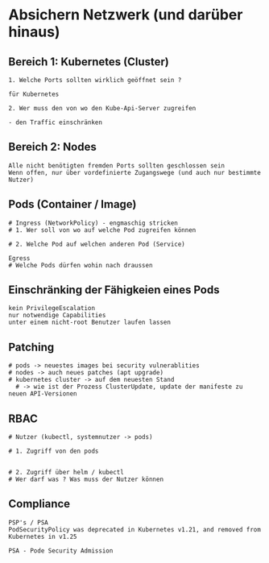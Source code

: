 # Absichern Netzwerk (und darüber hinaus) 

## Bereich 1: Kubernetes (Cluster) 


```
1. Welche Ports sollten wirklich geöffnet sein ?

für Kubernetes 

2. Wer muss den von wo den Kube-Api-Server zugreifen

- den Traffic einschränken 

```

## Bereich 2: Nodes 

```
Alle nicht benötigten fremden Ports sollten geschlossen sein 
Wenn offen, nur über vordefinierte Zugangswege (und auch nur bestimmte Nutzer) 
```

## Pods (Container / Image)

```
# Ingress (NetworkPolicy) - engmaschig stricken 
# 1. Wer soll von wo auf welche Pod zugreifen können 

# 2. Welche Pod auf welchen anderen Pod (Service) 

Egress 
# Welche Pods dürfen wohin nach draussen 

```

## Einschränking der Fähigkeien eines Pods 

```
kein PrivilegeEscalation 
nur notwendige Capabilities 
unter einem nicht-root Benutzer laufen lassen
```

## Patching 

```
# pods -> neuestes images bei security vulnerablities 
# nodes -> auch neues patches (apt upgrade) 
# kubernetes cluster -> auf dem neuesten Stand 
  # -> wie ist der Prozess ClusterUpdate, update der manifeste zu neuen API-Versionen 

```

## RBAC 

```
# Nutzer (kubectl, systemnutzer -> pods) 

# 1. Zugriff von den pods 


# 2. Zugriff über helm / kubectl  
# Wer darf was ? Was muss der Nutzer können 
```

## Compliance 

```
PSP's / PSA 
PodSecurityPolicy was deprecated in Kubernetes v1.21, and removed from Kubernetes in v1.25

PSA - Pode Security Admission
```

